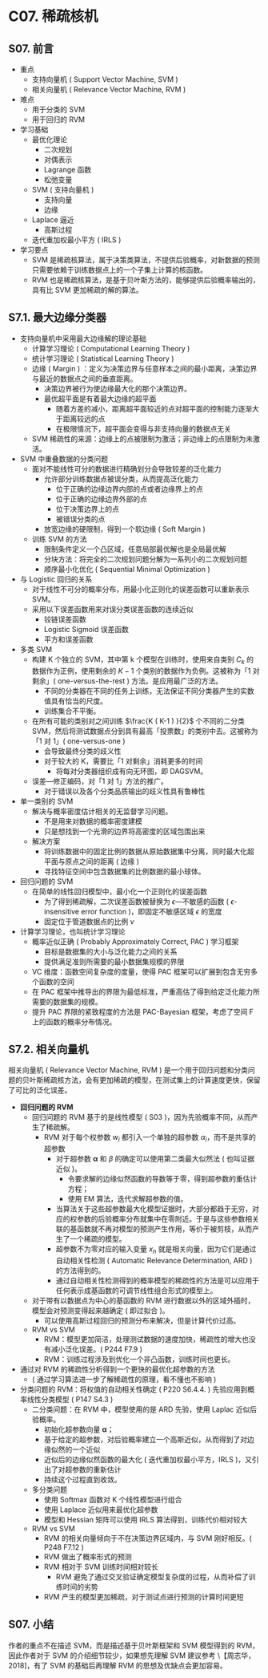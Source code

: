 # C07. 稀疏核机

## S07. 前言

-   重点
    -   支持向量机 ( Support Vector Machine, SVM )
    -   相关向量机 ( Relevance Vector Machine, RVM )
-   难点
    -   用于分类的 SVM
    -   用于回归的 RVM
-   学习基础
    -   最优化理论
        -   二次规划
        -   对偶表示
        -   Lagrange 函数
        -   松弛变量
    -   SVM ( 支持向量机 )
        -   支持向量
        -   边缘
    -   Laplace 逼近
        -   高斯过程
    -   迭代重加权最小平方 ( IRLS )
-   学习要点
    -   SVM 是稀疏核算法，属于决策类算法，不提供后验概率，对新数据的预测只需要依赖于训练数据点上的一个子集上计算的核函数。
    -   RVM 也是稀疏核算法，是基于贝叶斯方法的，能够提供后验概率输出的，具有比 SVM 更加稀疏的解的算法。

## S7.1. 最大边缘分类器

-   支持向量机中采用最大边缘解的理论基础
    -   计算学习理论 ( Computational Learning Theory )
    -   统计学习理论 ( Statistical Learning Theory )
    -   边缘 ( Margin ) ：定义为决策边界与任意样本之间的最小距离，决策边界与最近的数据点之间的垂直距离。
        -   决策边界被行为使边缘最大化的那个决策边界。
        -   最优超平面是有着最大边缘的超平面
            -   随着方差的减小，距离超平面较近的点对超平面的控制能力逐渐大于距离较远的点
            -   在极限情况下，超平面会变得与非支持向量的数据点无关
    -   SVM 稀疏性的来源：边缘上的点被限制为激活；非边缘上的点限制为未激活。
-   SVM 中重叠数据的分类问题
    -   面对不能线性可分的数据进行精确划分会导致较差的泛化能力
        -   允许部分训练数据点被误分类，从而提高泛化能力
            -   位于正确的边缘边界内部的点或者边缘界上的点
            -   位于正确的边缘边界外部的点
            -   位于决策边界上的点
            -   被错误分类的点
        -   放宽边缘的硬限制，得到一个软边缘 ( Soft Margin )
    -   训练 SVM 的方法
        -   限制条件定义一个凸区域，任意局部最优解也是全局最优解
        -   分块方法：将完全的二次规划问题分解为一系列小的二次规划问题
        -   顺序最小化优化 ( Sequential Minimal Optimization )
-   与 Logistic 回归的关系
    -   对于线性不可分的概率分布，用最小化正则化的误差函数可以重新表示 SVM。
    -   采用以下误差函数用来对误分类误差函数的连续近似
        -   铰链误差函数
        -   Logistic Sigmoid 误差函数
        -   平方和误差函数
-   多类 SVM
    -   构建 K 个独立的 SVM，其中第 k 个模型在训练时，使用来自类别 $C_k$ 的数据作为正例，使用剩余的 $K-1$ 个类别的数据作为负例。这被称为「1 对剩余」( one-versus-the-rest ) 方法。是应用最广泛的方法。
        -   不同的分类器在不同的任务上训练，无法保证不同分类器产生的实数值具有恰当的尺度。
        -   训练集合不平衡。
    -   在所有可能的类别对之间训练 $\frac{K ( K-1 ) }{2}$ 个不同的二分类 SVM，然后将测试数据点分到具有最高「投票数」的类别中去。这被称为「1 对 1」( one-versus-one )
        -   会导致最终分类的歧义性
        -   对于较大的 K，需要比「1 对剩余」消耗更多的时间
            -   将每对分类器组织成有向无环图，即 DAGSVM。
    -   误差—修正编码，对「1 对 1」方法的推广。
        -   对于错误以及各个分类品质输出的歧义性具有鲁棒性
-   单一类别的 SVM
    -   解决与概率密度估计相关的无监督学习问题。
        -   不是用来对数据的概率密度建模
        -   只是想找到一个光滑的边界将高密度的区域包围出来
    -   解决方案
        -   将训练数据中的固定比例的数据从原始数据集中分离，同时最大化超平面与原点之间的距离 ( 边缘 )
        -   寻找特征空间中包含数据集的比例数据的最小球体。
-   回归问题的 SVM
    -   在简单的线性回归模型中，最小化一个正则化的误差函数
        -   为了得到稀疏解，二次误差函数被替换为 $\epsilon$—不敏感的函数 ( $\epsilon$-insensitive error function )，即固定不敏感区域 $\epsilon$ 的宽度
        -   固定位于管道数据点的比例 $\nu$
-   计算学习理论，也叫统计学习理论
    -   概率近似正确 ( Probably Approximately Correct, PAC ) 学习框架
        -   目标是数据集的大小与泛化能力之间的关系
        -   提供满足准则所需要的最小数据集规模的界限
    -   VC 维度：函数空间复杂度的度量，使得 PAC 框架可以扩展到包含无穷多个函数的空间
    -   在 PAC 框架中推导出的界限为最低标准，严重高估了得到给定泛化能力所需要的数据集的规模。
    -   提升 PAC 界限的紧致程度的方法是 PAC-Bayesian 框架，考虑了空间 F 上的函数的概率分布情况。

## S7.2. 相关向量机

相关向量机 ( Relevance Vector Machine, RVM ) 是一个用于回归问题和分类问题的贝叶斯稀疏核方法，会有更加稀疏的模型，在测试集上的计算速度更快，保留了可比的泛化误差。

-   **回归问题的 RVM**
    -   回归问题的 RVM 基于的是线性模型 ( S03 )，因为先验概率不同，从而产生了稀疏解。
        -   RVM 对于每个权参数 $w_i$ 都引入一个单独的超参数 $\alpha_i$，而不是共享的超参数
            -   对于超参数 $\boldsymbol{\alpha}$ 和 $\beta$ 的确定可以使用第二类最大似然法 ( 也叫证据近似 )。
                -   令要求解的边缘似然函数的导数等于零，得到超参数的重估计方程；
                -   使用 EM 算法，迭代求解超参数的值。
            -   当算法关于这些超参数最大化模型证据时，大部分都趋于无穷，对应的权参数的后验概率分布就集中在零附近。于是与这些参数相关联的基函数就不再对模型的预测产生作用，等价于被剪枝，从而产生了一个稀疏的模型。
            -   超参数不为零对应的输入变量 $x_n$ 就是相关向量，因为它们是通过自动相关性检测 ( Automatic Relevance Determination, ARD ) 的方法得到的。
            -   通过自动相关性检测得到的概率模型的稀疏性的方法是可以应用于任何表示成基函数的可调节线性组合形式的模型上。
    -   对于带有以数据点为中心的基函数的 RVM 进行数据以外的区域外插时，模型会对预测变得起来越确定 ( 即过拟合 )。
        -   可以使用高斯过程回归的预测分布来解决，但是计算代价过高。
    -   RVM vs SVM
        -   RVM：模型更加简洁，处理测试数据的速度加快，稀疏性的增大也没有减小泛化误差。( P244 F7.9 )
        -   RVM：训练过程涉及到优化一个非凸函数，训练时间也更长。
-   通过对 RVM 的稀疏性分析得到一个更快的最优化超参数的方法
    -   ( 通过学习算法进一步了解稀疏性的原理，看不懂也不影响 )
-   分类问题的 RVM：将权值的自动相关性确定 ( P220 S6.4.4. ) 先验应用到概率线性分类模型 ( P147 S4.3 )
    -   二分类问题：在 RVM 中，模型使用的是 ARD 先验，使用 Laplac 近似后验概率。
        -   初始化超参数向量 $\boldsymbol{\alpha}$；
        -   基于给定的超参数，对后验概率建立一个高斯近似，从而得到了对边缘似然的一个近似
        -   近似后的边缘似然函数的最大化 ( 迭代重加权最小平方，IRLS )，又引出了对超参数的重新估计
        -   持续这个过程直到收敛。
    -   多分类问题
        -   使用 Softmax 函数对 K 个线性模型进行组合
        -   使用 Laplace 近似用来最优化超参数
        -   模型和 Hessian 矩阵可以使用 IRLS 算法得到，训练代价相对较大
    -   RVM vs SVM
        -   RVM 的相关向量倾向于不在决策边界区域内，与 SVM 刚好相反。( P248 F7.12 )
        -   RVM 做出了概率形式的预测
        -   RVM 相对于 SVM 训练时间相对较长
            -   RVM 避免了通过交叉验证确定模型复杂度的过程，从而补偿了训练时间的劣势
        -   RVM 产生的模型更加稀疏，对于测试点进行预测的计算时间更短

## S07. 小结

作者的重点不在描述 SVM，而是描述基于贝叶斯框架和 SVM 模型得到的 RVM，因此作者对于 SVM 的介绍细节较少，如果想先理解 SVM 建议参考 \【周志华，2018]，有了 SVM 的基础后再理解 RVM 的思想及优缺点会更加容易。
